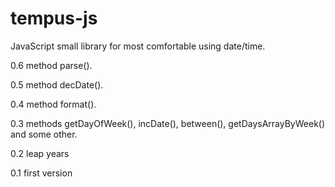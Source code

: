 tempus-js
=========

JavaScript small library for most comfortable using date/time.

0.6
method parse().

0.5
method decDate().

0.4
method format().

0.3
methods getDayOfWeek(), incDate(), between(), getDaysArrayByWeek() and some other.

0.2
leap years

0.1
first version